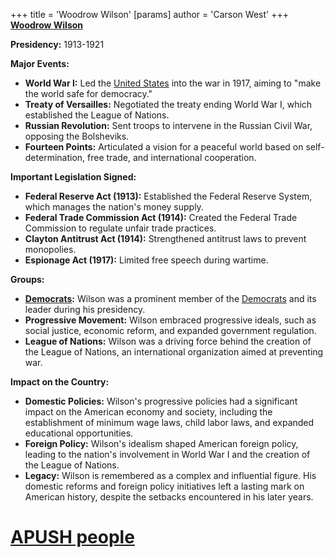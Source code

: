 +++
 title = 'Woodrow Wilson'
[params]
	author = 'Carson West'
+++
**[Woodrow Wilson](./../woodrow-wilson/)**

**Presidency:** 1913-1921

**Major Events:**

* **World War I:** Led the [United States](./../united-states/) into the war in 1917, aiming to "make the world safe for democracy."
* **Treaty of Versailles:** Negotiated the treaty ending World War I, which established the League of Nations.
* **Russian Revolution:** Sent troops to intervene in the Russian Civil War, opposing the Bolsheviks.
* **Fourteen Points:** Articulated a vision for a peaceful world based on self-determination, free trade, and international cooperation.

**Important Legislation Signed:**

* **Federal Reserve Act (1913):** Established the Federal Reserve System, which manages the nation's money supply.
* **Federal Trade Commission Act (1914):** Created the Federal Trade Commission to regulate unfair trade practices.
* **Clayton Antitrust Act (1914):** Strengthened antitrust laws to prevent monopolies.
* **Espionage Act (1917):** Limited free speech during wartime.

**Groups:**

* **[Democrats](./../democrats/):** Wilson was a prominent member of the [Democrats](./../democrats/) and its leader during his presidency.
* **Progressive Movement:** Wilson embraced progressive ideals, such as social justice, economic reform, and expanded government regulation.
* **League of Nations:** Wilson was a driving force behind the creation of the League of Nations, an international organization aimed at preventing war.

**Impact on the Country:**

* **Domestic Policies:** Wilson's progressive policies had a significant impact on the American economy and society, including the establishment of minimum wage laws, child labor laws, and expanded educational opportunities.
* **Foreign Policy:** Wilson's idealism shaped American foreign policy, leading to the nation's involvement in World War I and the creation of the League of Nations.
* **Legacy:** Wilson is remembered as a complex and influential figure. His domestic reforms and foreign policy initiatives left a lasting mark on American history, despite the setbacks encountered in his later years.
# [APUSH people](./../apush-people/)